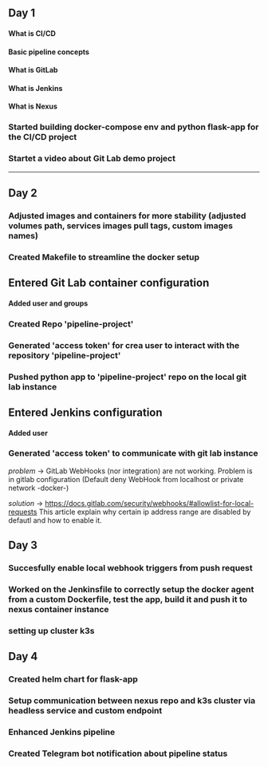 ## **Day 1**

#### **What is CI/CD**

#### **Basic pipeline concepts**

#### **What is GitLab**

#### **What is Jenkins**

#### **What is Nexus**

### **Started building docker-compose env and python flask-app for the CI/CD project**

### **Startet a video about Git Lab demo project**

---

## **Day 2**

### **Adjusted images and containers for more stability (adjusted volumes path, services images pull tags, custom images names)**

### **Created Makefile to streamline the docker setup**

## **Entered Git Lab container configuration**
#### **Added user and groups**

### **Created Repo 'pipeline-project'**

### **Generated 'access token' for crea user to interact with the repository 'pipeline-project'**

### **Pushed python app to 'pipeline-project' repo on the local git lab instance**

## **Entered Jenkins configuration**
#### **Added user**

### **Generated 'access token' to communicate with git lab instance**

*problem* -> GitLab WebHooks (nor integration) are not working. Problem is in gitlab configuration (Default deny WebHook from localhost or private network -docker-)

*solution* -> https://docs.gitlab.com/security/webhooks/#allowlist-for-local-requests 
	This article explain why certain ip address range are disabled by defautl and how to enable it.


## **Day 3**

### Succesfully enable local webhook triggers from push request

### Worked on the Jenkinsfile to correctly setup the docker agent from a custom Dockerfile, test the app, build it and push it to nexus container instance

### setting up cluster k3s

## **Day 4**

### Created helm chart for flask-app

### Setup communication between nexus repo and k3s cluster via headless service and custom endpoint

### Enhanced Jenkins pipeline

### Created Telegram bot notification about pipeline status
